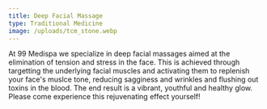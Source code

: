 ```yaml
---
title: Deep Facial Massage
type: Traditional Medicine
image: /uploads/tcm_stone.webp
---
```

At 99 Medispa we specialize in deep facial massages aimed at the elimination of tension and stress in the face. This is achieved through targetting the underlying facial muscles and activating them to replenish your face's muslce tone, reducing sagginess and wrinkles and flushing out toxins in the blood. The end result is a vibrant, youthful and healthy glow. Please come experience this rejuvenating effect yourself!